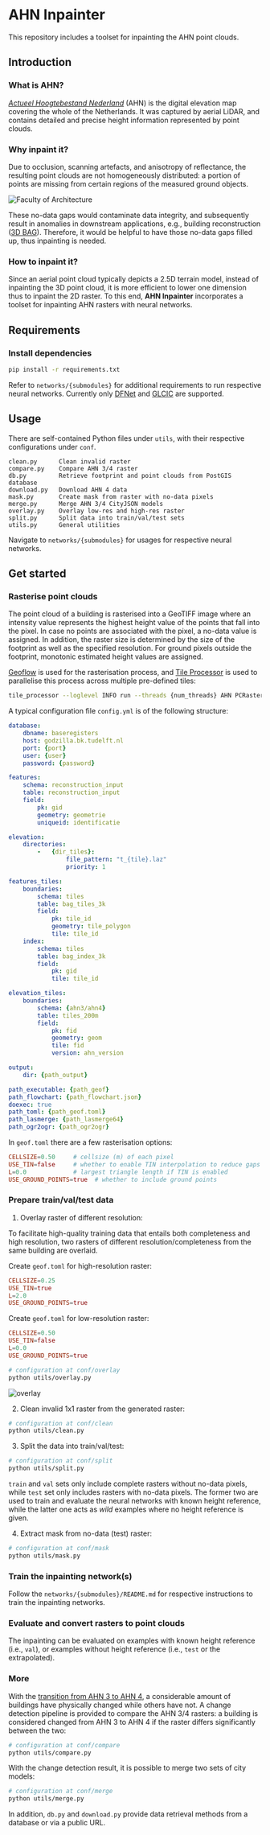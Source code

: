 # AHN Inpainter

This repository includes a toolset for inpainting the AHN point clouds.

## Introduction

### What is AHN?

[*Actueel Hoogtebestand Nederland*](https://www.ahn.nl/) (AHN) is the digital elevation map covering the whole of the Netherlands. It was captured by aerial LiDAR, and contains detailed and precise height information represented by point clouds.

### Why inpaint it?

Due to occlusion, scanning artefacts, and anisotropy of reflectance, the resulting point clouds are not homogeneously distributed: a portion of points are missing from certain regions of the measured ground objects.

![Faculty of Architecture](./docs/bk.png) 

These no-data gaps would contaminate data integrity, and subsequently result in anomalies in downstream applications, e.g., building reconstruction ([3D BAG](https://3dbag.nl/)). Therefore, it would be helpful to have those no-data gaps filled up, thus inpainting is needed.

### How to inpaint it?

Since an aerial point cloud typically depicts a 2.5D terrain model, instead of inpainting the 3D point cloud, it is more efficient to lower one dimension thus to inpaint the 2D raster. To this end, **AHN Inpainter** incorporates a toolset for inpainting AHN rasters with neural networks.

## Requirements

### Install dependencies

```bash
pip install -r requirements.txt
```

Refer to `networks/{submodules}` for additional requirements to run respective neural networks. Currently only [DFNet](https://dl.acm.org/doi/10.1145/3343031.3351002) and [GLCIC](https://dl.acm.org/doi/abs/10.1145/3072959.3073659?casa_token=0-rmKkKqKlMAAAAA:VIw6o1unLfxogk0kSL4EK5nAeteZWs0VDq19utHpe9L443fn5QSZEDd_P70_3noLQtXXnveF6EV3gg) are supported.

 ## Usage

There are self-contained Python files under `utils`, with their respective configurations under `conf`. 

```
clean.py      Clean invalid raster
compare.py    Compare AHN 3/4 raster
db.py         Retrieve footprint and point clouds from PostGIS database
download.py   Download AHN 4 data
mask.py       Create mask from raster with no-data pixels
merge.py      Merge AHN 3/4 CityJSON models
overlay.py    Overlay low-res and high-res raster
split.py      Split data into train/val/test sets
utils.py      General utilities
```

Navigate to `networks/{submodules}` for usages for respective neural networks.

## Get started

### Rasterise point clouds

The point cloud of a building is rasterised into a GeoTIFF image where an intensity value represents the highest height value of the points that fall into the pixel. In case no points are associated with the pixel, a no-data value is assigned. In addition, the raster size is determined by the size of the footprint as well as the specified resolution. For ground pixels outside the footprint, monotonic estimated height values are assigned. 

[Geoflow](https://github.com/geoflow3d/geoflow) is used for the rasterisation process, and [Tile Processor](https://github.com/tudelft3d/tile-processor) is used to parallelise this process across multiple pre-defined tiles:

```bash
tile_processor --loglevel INFO run --threads {num_threads} AHN PCRasterise  {path_config.yml} $(cat tile_ids.txt)
```

A typical configuration file `config.yml`  is of the following structure:

```yaml
database:
    dbname: baseregisters
    host: godzilla.bk.tudelft.nl
    port: {port}
    user: {user}
    password: {password}

features:
    schema: reconstruction_input
    table: reconstruction_input
    field:
        pk: gid
        geometry: geometrie
        uniqueid: identificatie

elevation:
    directories:
        -   {dir_tiles}:
                file_pattern: "t_{tile}.laz"
                priority: 1

features_tiles:
    boundaries:
        schema: tiles
        table: bag_tiles_3k
        field:
            pk: tile_id
            geometry: tile_polygon
            tile: tile_id
    index:
        schema: tiles
        table: bag_index_3k
        field:
            pk: gid
            tile: tile_id

elevation_tiles:
    boundaries:
        schema: {ahn3/ahn4}
        table: tiles_200m
        field:
            pk: fid
            geometry: geom
            tile: fid
            version: ahn_version

output:
    dir: {path_output}

path_executable: {path_geof}
path_flowchart: {path_flowchart.json}
doexec: true
path_toml: {path_geof.toml}
path_lasmerge: {path_lasmerge64}
path_ogr2ogr: {path_ogr2ogr}
```

In `geof.toml` there are a few rasterisation options:

```toml
CELLSIZE=0.50     # cellsize (m) of each pixel
USE_TIN=false     # whether to enable TIN interpolation to reduce gaps
L=0.0             # largest triangle length if TIN is enabled
USE_GROUND_POINTS=true  # whether to include ground points
```

### Prepare train/val/test data

1. Overlay raster of different resolution:

To facilitate high-quality training data that entails both completeness and high resolution, two rasters of different resolution/completeness from the same building are overlaid.

Create `geof.toml` for high-resolution raster:

```toml
CELLSIZE=0.25
USE_TIN=true
L=2.0
USE_GROUND_POINTS=true
```

Create `geof.toml` for low-resolution raster:

```toml
CELLSIZE=0.50
USE_TIN=false
L=0.0
USE_GROUND_POINTS=true
```

```bash
# configuration at conf/overlay
python utils/overlay.py
```

![overlay](./docs/overlay.png)

2. Clean invalid 1x1 raster from the generated raster:

```bash
# configuration at conf/clean
python utils/clean.py
```

3. Split the data into train/val/test:

```bash
# configuration at conf/split
python utils/split.py
```

`train` and `val` sets only include complete rasters without no-data pixels, while `test` set only includes rasters with no-data pixels. The former two are used to train and evaluate the neural networks with known height reference, while the latter one acts as *wild* examples where no height reference is given.

4. Extract mask from no-data (test) raster:

```bash
# configuration at conf/mask
python utils/mask.py
```

### Train the inpainting network(s)

Follow the `networks/{submodules}/README.md` for respective instructions to train the inpainting networks.

### Evaluate and convert rasters to point clouds

The inpainting can be evaluated on examples with known height reference (i.e., `val`), or examples without height reference (i.e., `test` or the extrapolated).

### More

With the [transition from AHN 3 to AHN 4](https://www.ahn.nl/ahn-4), a considerable amount of buildings have physically changed while others have not. A change detection pipeline is provided to compare the AHN 3/4 rasters: a building is considered changed from AHN 3 to AHN 4 if the raster differs significantly between the two:

```bash
# configuration at conf/compare
python utils/compare.py
```

With the change detection result, it is possible to merge two sets of city models:

```bash
# configuration at conf/merge
python utils/merge.py
```

In addition, `db.py` and `download.py` provide data retrieval methods from a database or via a public URL.

